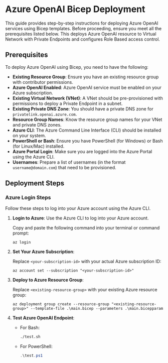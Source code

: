 # Azure OpenAI Bicep Deployment

This guide provides step-by-step instructions for deploying Azure OpenAI services using Bicep templates. Before proceeding, ensure you meet all the prerequisites listed below.
This deploys Azure OpenAI resource to Virtual Network with Private Endpoints and configures Role Based access control.

## Prerequisites

To deploy Azure OpenAI using Bicep, you need to have the following:

- **Existing Resource Group**: Ensure you have an existing resource group with contributor permissions.
- **Azure OpenAI Enabled**: Azure OpenAI service must be enabled on your Azure subscription.
- **Existing Virtual Network (VNet)**: A VNet should be pre-provisioned with permissions to deploy a Private Endpoint in a subnet.
- **Existing Private DNS Zone**: You should have a private DNS zone for `privatelink.openai.azure.com`.
- **Resource Group Names**: Know the resource group names for your VNet and private DNS zones.
- **Azure CLI**: The Azure Command Line Interface (CLI) should be installed on your system.
- **PowerShell or Bash**: Ensure you have PowerShell (for Windows) or Bash (for Linux/Mac) installed.
- **Azure Portal Login**: Make sure you are logged into the Azure Portal using the Azure CLI.
- **Usernames**: Prepare a list of usernames (in the format `username@domain.com`) that need to be provisioned.

## Deployment Steps

### Azure Login Steps

Follow these steps to log into your Azure account using the Azure CLI.

1. **Login to Azure**: Use the Azure CLI to log into your Azure account.

    Copy and paste the following command into your terminal or command prompt:
    ```
    az login
    ```

2. **Set Your Azure Subscription**:

    Replace `<your-subscription-id>` with your actual Azure subscription ID:
    ```
    az account set --subscription "<your-subscription-id>"
    ```

3. **Deploy to Azure Resource Group**:

    Replace `<existing-resource-group>` with your existing Azure resource group:
    ```
    az deployment group create --resource-group "<existing-resource-group>" --template-file .\main.bicep --parameters .\main.bicepparam

4. **Test Azure OpenAI Endpoint**:

   - For Bash:
     ```bash
     ./test.sh
     ```

   - For PowerShell:
     ```powershell
     .\test.ps1
     ```


 